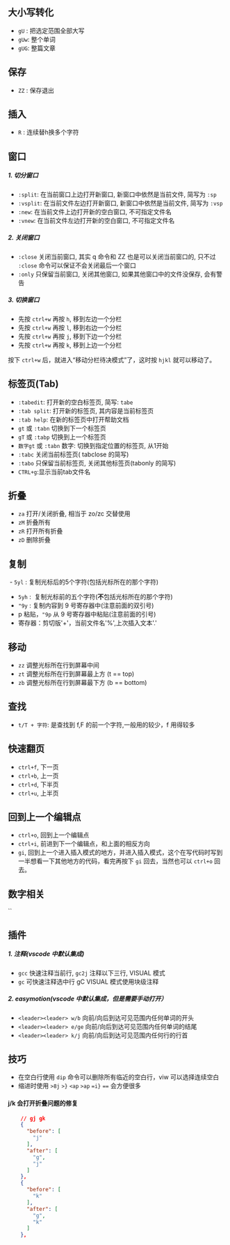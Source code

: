 ## 大小写转化
- `gU` : 把选定范围全部大写
- `gUw`: 整个单词
- `gUG`: 整篇文章

## 保存
- `ZZ` : 保存退出

## 插入
- `R` : 连续替h换多个字符

## 窗口
##### 1. 切分窗口
-   `:split`: 在当前窗口上边打开新窗口, 新窗口中依然是当前文件, 简写为 `:sp`
-   `:vsplit`: 在当前文件左边打开新窗口, 新窗口中依然是当前文件, 简写为 `:vsp`
-   `:new`: 在当前文件上边打开新的空白窗口, 不可指定文件名
-   `:vnew`: 在当前文件左边打开新的空白窗口, 不可指定文件名

#####  2. 关闭窗口
-   `:close` 关闭当前窗口, 其实 q 命令和 ZZ 也是可以关闭当前窗口的, 只不过 `:close` 命令可以保证不会关闭最后一个窗口
-   `:only` 只保留当前窗口, 关闭其他窗口, 如果其他窗口中的文件没保存, 会有警告

##### 3. 切换窗口
-   先按 `ctrl+w` 再按 `h`, 移到左边一个分栏
-   先按 `ctrl+w` 再按 `l`, 移到右边一个分栏
-   先按 `ctrl+w` 再按 `j`, 移到下边一个分栏
-   先按 `ctrl+w` 再按 `k`, 移到上边一个分栏

按下 `ctrl+w` 后，就进入“移动分栏待决模式”了，这时按 `hjkl` 就可以移动了。

## 标签页(Tab)

-   `:tabedit`: 打开新的空白标签页, 简写: `tabe`
-   `:tab split`: 打开新的标签页, 其内容是当前标签页
-   `:tab help`: 在新的标签页中打开帮助文档
-   `gt` 或 `:tabn` 切换到下一个标签页
-   `gT` 或 `:tabp` 切换到上一个标签页
-   `数字gt` 或 `:tabn` 数字: 切换到指定位置的标签页, 从1开始
-   `:tabc` 关闭当前标签页( tabclose 的简写)
-   `:tabo` 只保留当前标签页, 关闭其他标签页(tabonly 的简写)
-   `CTRL+g`:显示当前tab文件名

## 折叠
-   `za` 打开/关闭折叠, 相当于 zo/zc 交替使用
-   `zM` 折叠所有
-   `zR` 打开所有折叠
-   `zD` 删除折叠

## 复制
 - `5yl` :  复制光标后的5个字符(包括光标所在的那个字符)  
 - `5yh` :  复制光标前的五个字符(**不**包括光标所在的那个字符)
 - `"9y` :  复制内容到 9 号寄存器中(注意前面的双引号) 
 -  p 粘贴，`"9p`  从 9 号寄存器中粘贴(注意前面的引号) 
 -  寄存器：剪切版'+'，当前文件名'%',上次插入文本'.'

## 移动
-   `zz` 调整光标所在行到屏幕中间
-   `zt` 调整光标所在行到屏幕最上方 (t == top)
-   `zb` 调整光标所在行到屏幕最下方 (b == bottom)

## 查找
-  `t/T + 字符`:  是查找到 f,F 的前一个字符,一般用的较少，f 用得较多

## 快速翻页
-   `ctrl+f`, 下一页
-   `ctrl+b`, 上一页
-   `ctrl+d`, 下半页
-   `ctrl+u`, 上半页

## 回到上一个编辑点
-   `ctrl+o`, 回到上一个编辑点
-   `ctrl+i`, 前进到下一个编辑点，和上面的相反方向
-   `gi`, 回到上一个进入插入模式的地方，并进入插入模式，这个在写代码时写到一半想看一下其他地方的代码，看完再按下 `gi` 回去，当然也可以 `ctrl+o` 回去。

## 数字相关
``


## 插件

##### 1. 注释(vscode 中默认集成)
- `gcc` 快速注释当前行, `gc2j` 注释以下三行, VISUAL 模式 
- `gc` 可快速注释选中行 gC VISUAL 模式使用块级注释

##### 2. easymotion(vscode 中默认集成，但是需要手动打开）
- `<leader><leader> w/b` 向前/向后到达可见范围内任何单词的开头
- `<leader><leader> e/ge` 向前/向后到达可见范围内任何单词的结尾 
-  `<leader><leader> k/j` 向前/向后到达可见范围内任何行的行首

## 技巧
- 在空白行使用 `dip` 命令可以删除所有临近的空白行，viw 可以选择连续空白
- 缩进时使用 `>8j`  `>}`  `<ap`  `>ap`  `=i}`  `==` 会方便很多

####  j/k 会打开折叠问题的修复
``` json
    // gj gk
    {
      "before": [
        "j"
      ],
      "after": [
        "g",
        "j"
      ]
    },
    {
      "before": [
        "k"
      ],
      "after": [
        "g",
        "k"
      ]
    },
```
